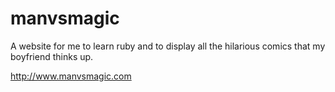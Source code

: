 manvsmagic
==========

A website for me to learn ruby and to display all the hilarious comics that my boyfriend thinks up.

http://www.manvsmagic.com 
